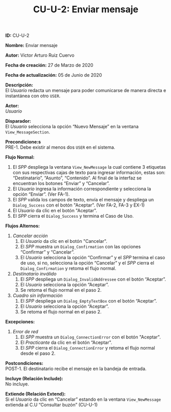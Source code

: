 ﻿--- 
layout: page 
title: "CU-U-2: Enviar mensaje" 
permalink: /design-specification/uc-descriptions/user/cu-u-2/ 
hide_hero: true 
---

**ID:** CU-U-2  

**Nombre:** Enviar mensaje  

**Autor:** Victor Arturo Ruiz Cuervo  

**Fecha de creación:** 27 de Marzo de 2020  

**Fecha de actualización:** 05 de Junio de 2020  

**Descripción:**  
El *Usuario* redacta un mensaje para poder comunicarse de manera directa e instantánea con otro `USER`.  

**Actor:**  
*Usuario*  

**Disparador:**  
El *Usuario* selecciona la opción “Nuevo Mensaje” en la ventana `View_MessageSection`.   

**Precondicione:s**  
PRE-1. Debe existir al menos dos `USER` en el sistema.  

**Flujo Normal:**  
1. El *SPP* despliega la ventana `View_NewMessage` la cual contiene 3 etiquetas con sus respectivas cajas de texto para ingresar información, estas son: “Destinatario”, “Asunto”, “Contenido”. Al final de la interfaz se encuentran los botones “Enviar” y “Cancelar”. 
2. El *Usuario* ingresa la información correspondiente y selecciona la opción “Enviar”. (Ver FA-1).
3. El *SPP* valida los campos de texto, envía el mensaje y despliega un `Dialog_Success` con el botón "Aceptar". (Ver FA-2, FA-3 y EX-1)
4. El *Usuario* da clic en el botón "Aceptar".
5. El *SPP* cierra el `Dialog_Success` y termina el Caso de Uso.

**Flujos Alternos:**  
  1. *Cancelar acción*
	  1. El *Usuario* da clic en el botón "Cancelar". 
	  2. El *SPP* muestra un `Dialog_Confirmation` con las opciones “Confirmar” y “Cancelar”. 
	  3. El *Usuario* selecciona la opción “Confirmar” y el *SPP* termina el caso de uso, si no, selecciona la opción “Cancelar” y el *SPP* cierra el `Dialog_Confirmation` y retoma el flujo normal.
  2. *Destinatario inválido*
	  1. El *SPP* despliega un `Dialog_InvalidAddressee` con el botón “Aceptar”. 
	  2. El *Usuario* selecciona la opción “Aceptar”.
	  3. Se retoma el flujo normal en el paso 2.
  3. *Cuadro sin información*
	  1. El *SPP* despliega un `Dialog_EmptyTextBox` con el botón “Aceptar”. 
	  2. El *Usuario* selecciona la opción “Aceptar”.
	  3. Se retoma el flujo normal en el paso 2.

**Excepciones:**  
  1. *Error de red*
     1. El *SPP* muestra un `Dialog_ConnectionError` con el botón "Aceptar". 
     2. El *Practicante* da clic en el botón “Aceptar".
     3. El *SPP* cierra el `Dialog_ConnectionError` y retoma el flujo normal desde el paso 2.

**Postcondiciones:**  
POST-1. El destinatario recibe el mensaje en la bandeja de entrada.   

**Incluye (Relación Include):**  
No incluye.  

**Extiende (Relación Extend):**  
Si el *Usuario* da clic en “Cancelar” estando en la ventana `View_NewMessage` extienda al C.U “Consultar buzón” (CU-U-1)  
